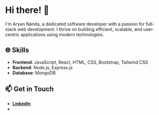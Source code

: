 # Hi there! 👋

I'm Aryan Nanda, a dedicated software developer with a passion for full-stack web development. I thrive on building efficient, scalable, and user-centric applications using modern technologies.

## 🌐 Skills

- **Frontend**: JavaScript, React, HTML, CSS, Bootstrap, Tailwind CSS
- **Backend**: Node.js, Express.js
- **Database**: MongoDB


## 📫 Get in Touch

- [**LinkedIn**](https://www.linkedin.com/in/aryan-nanda/)
- 

<!--
**aryannanda8/aryannanda8** is a ✨ _special_ ✨ repository because its `README.md` (this file) appears on your GitHub profile.

Here are some ideas to get you started:

- 🔭 I’m currently working on ...
- 🌱 I’m currently learning ...
- 👯 I’m looking to collaborate on ...
- 🤔 I’m looking for help with ...
- 💬 Ask me about ...
- 📫 How to reach me: ...
- 😄 Pronouns: ...
- ⚡ Fun fact: ...
-->
